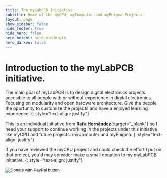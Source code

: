 ```yaml
---
title: The myLabPCB Initiative
subtitle: Home of the myCPU, myComputer and myEnigma Projects
layout: page
show_sidebar: false
hide_footer: true
hide_hero: false
hero_height: hero-minHeigth
hero_darken: false
---
```


# Introduction to the myLabPCB initiative.

The main goal of myLabPCB is to design digital electronics projects accesible to all people with or without experience in digital electronics. Focusing on modularity and open hardware architecture. Give the people the oportunity to customize the projects and have a enjoyed learning experience.
{: style="text-align: justify"}

This is an individual initiative from **[Rafa Hernández](/pages/en/about)**{:target="_blank"} so I need your support to continue working in the projects under this initiative like myCPU and future projects: myComputer and myEnigma.
{: style="text-align: justify"}

If you have reviewed the myCPU project and could check the effort I put on that project, you'd may consider make a small donation to my myLabPCB initiative.
{: style="text-align: justify"}

<form action="https://www.paypal.com/donate" method="post" target="_top">
<input type="hidden" name="hosted_button_id" value="43WLBJDGTSXEE" />
<input type="image" src="https://www.paypalobjects.com/en_US/i/btn/btn_donate_LG.gif" border="0" name="submit" title="PayPal - The safer, easier way to pay online!" alt="Donate with PayPal button" />
<img alt="" border="0" src="https://www.paypal.com/en_ES/i/scr/pixel.gif" width="1" height="1" />
</form>

